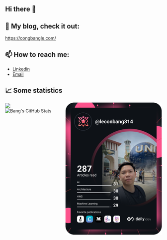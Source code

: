 ## Hi there 👋

<!--
**congbang-le/congbang-le** is a ✨ _special_ ✨ repository because its `README.md` (this file) appears on your GitHub profile.

Here are some ideas to get you started:

- 🔭 I’m currently working on ...
- 🌱 I’m currently learning ...
- 👯 I’m looking to collaborate on ...
- 🤔 I’m looking for help with ...
- 💬 Ask me about ...
- 📫 How to reach me: ...
- 😄 Pronouns: ...
- ⚡ Fun fact: ...
-->

## 🚀 My blog, check it out:
https://congbangle.com/

## 📫 How to reach me: 

- [Linkedin](https://www.linkedin.com/in/bang-le-brian-8327a9183/)
- [Email](mailto:brianle.itw@gmail.com)

## &#x1f4c8; Some statistics

<div align="left">
  <a href="https://github.com/congbang-le/congbang-le">
    <img align="center" src="https://github-readme-stats.vercel.app/api/top-langs/?username=congbang-le&hide=java,html,tex,jupyter%20notebook&theme=transparent&langs_count=4"/>
  </a>
  <a href="https://app.daily.dev/DailyDevTips">
    <img src="https://github.com/congbang-le/congbang-le/blob/master/devcard.svg" 
         width="310" 
         alt="Bang's Dev Card"
         align="right"
         />
  </a>
</div>
<a href="https://github.com/congbang-le/congbang-le">
  <img align="left" src="https://github-readme-stats.vercel.app/api?username=congbang-le&show_icons=true&line_height=27&count_private=true&theme=transparent" 
       alt="Bang's GitHub Stats" 
       />
</a>

